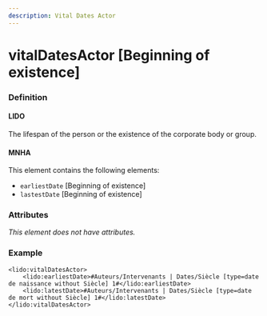 ```yaml
---
description: Vital Dates Actor
---
```


# vitalDatesActor \[Beginning of existence]

### Definition

#### LIDO

The lifespan of the person or the existence of the corporate body or group.

#### MNHA

This element contains the following elements:

* `earliestDate` \[Beginning of existence]
* `lastestDate` \[Beginning of existence]

### Attributes

_This element does not have attributes._

### Example

```markup
<lido:vitalDatesActor>
    <lido:earliestDate>#Auteurs/Intervenants | Dates/Siècle [type=date de naissance without Siècle] 1#</lido:earliestDate>
    <lido:latestDate>#Auteurs/Intervenants | Dates/Siècle [type=date de mort without Siècle] 1#</lido:latestDate>
</lido:vitalDatesActor>
```
